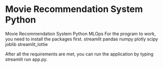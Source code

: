 # Movie Recommendation System Python
 Movie Recommendation System Python MLOps
 For the program to work, you need to install the packages first. 
    streamlit
    pandas
    numpy
    plotly
    scipy
    joblib 
    streamlit_lottie
    
 After all the requirements are met, you can run the application by typing streamlit run app.py.